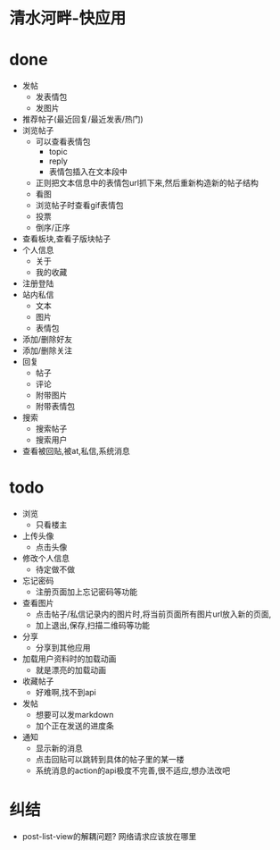   # 清水河畔-快应用

# done
- 发帖
    - 发表情包
    - 发图片
- 推荐帖子(最近回复/最近发表/热门)
- 浏览帖子
    - 可以查看表情包
        - topic
        - reply
        - 表情包插入在文本段中
    - 正则把文本信息中的表情包url抓下来,然后重新构造新的帖子结构
    - 看图
    - 浏览帖子时查看gif表情包
    - 投票
    - 倒序/正序
- 查看板块,查看子版块帖子
- 个人信息
    - 关于
    - 我的收藏
- 注册登陆
- 站内私信
    - 文本
    - 图片
    - 表情包
- 添加/删除好友
- 添加/删除关注
- 回复
    - 帖子
    - 评论
    - 附带图片
    - 附带表情包
- 搜索
    - 搜索帖子
    - 搜索用户
- 查看被回贴,被at,私信,系统消息

# todo
- 浏览
    - 只看楼主
- 上传头像
    - 点击头像
- 修改个人信息
    - 待定做不做
- 忘记密码
    - 注册页面加上忘记密码等功能
- 查看图片
    - 点击帖子/私信记录内的图片时,将当前页面所有图片url放入新的页面,
    - 加上退出,保存,扫描二维码等功能
- 分享
    - 分享到其他应用
- 加载用户资料时的加载动画
    - 就是漂亮的加载动画
- 收藏帖子
    - 好难啊,找不到api
- 发帖
    - 想要可以发markdown
    - 加个正在发送的进度条
- 通知
    - 显示新的消息
    - 点击回贴可以跳转到具体的帖子里的某一楼
    - 系统消息的action的api极度不完善,很不适应,想办法改吧

# 纠结

- post-list-view的解耦问题? 网络请求应该放在哪里
